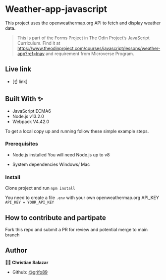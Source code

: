 # Weather-app-javascript
This project uses the openweathermap.org API to fetch and display weather data.

> This is part of the Forms Project in The Odin Project’s JavaScript Curriculum. Find it at https://www.theodinproject.com/courses/javascript/lessons/weather-app?ref=lnav and requirement from Microverse Program.


## Live link

* [☝ link]

## Built With ✨

- JavaScript ECMA6
- Node.js v13.2.0
- Webpack V4.42.0

To get a local copy up and running follow these simple example steps.

### Prerequisites
* Node.js installed
You will need Node.js up to v8

* System dependencies
Windows/ Mac


### Install
Clone project and run
`npm install`

You need to create a file `.env` with your own openweathermap.org API_KEY
`API_KEY = YOUR_API_KEY`

## How to contribute and partipate
Fork this repo and submit a PR for review and potential merge to main branch



## Author

👨‍💻 **Christian Salazar**

- Github: [@grifo89](https://github.com/grifo89)
